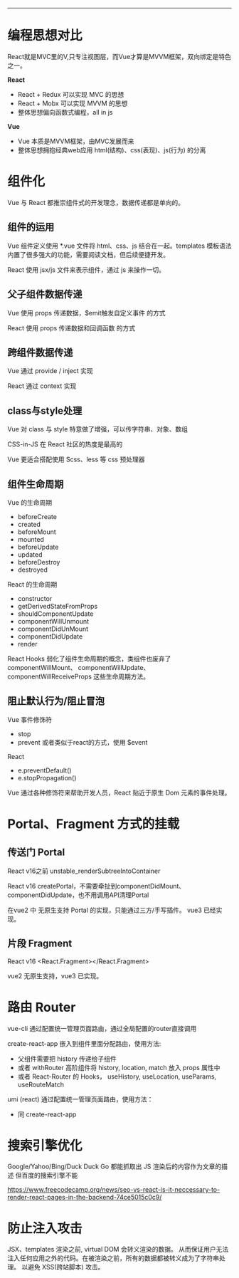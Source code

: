 [title]: # (Vue、React的异同)
[date]: # (2020-05-08 &nbsp; 21:36:53)
[categories]: # (VUE)
[description]: # (思考及总结Vue和React编程方式上的一些差异)
[image]: # (https://i.loli.net/2020/05/27/mNj9uaV3Z7rz5lC.jpg)

---

# 编程思想对比

React就是MVC里的V,只专注视图层，而Vue才算是MVVM框架，双向绑定是特色之一。

**React**
- React + Redux 可以实现 MVC  的思想
- React + Mobx  可以实现 MVVM 的思想
- 整体思想偏向函数式编程，all in js

**Vue**
- Vue 本质是MVVM框架，由MVC发展而来
- 整体思想拥抱经典web应用 html(结构)、css(表现)、js(行为) 的分离

# 组件化

Vue 与 React 都推崇组件式的开发理念，数据传递都是单向的。

## 组件的运用

Vue 组件定义使用 *.vue 文件将 html、css、js 结合在一起。templates 模板语法内置了很多强大的功能，需要阅读文档，但后续便捷开发。

React 使用 jsx/js 文件来表示组件，通过 js 来操作一切。

## 父子组件数据传递

Vue 使用 props 传递数据，$emit触发自定义事件 的方式

React 使用 props 传递数据和回调函数 的方式

## 跨组件数据传递

Vue 通过 provide / inject 实现

React 通过 context 实现

## class与style处理

Vue 对 class 与 style 特意做了增强，可以传字符串、对象、数组

CSS-in-JS 在 React 社区的热度是最高的

Vue 更适合搭配使用 Scss、less 等 css 预处理器

## 组件生命周期

Vue 的生命周期
- beforeCreate
- created
- beforeMount
- mounted
- beforeUpdate
- updated
- beforeDestroy
- destroyed

React 的生命周期
- constructor
- getDerivedStateFromProps
- shouldComponentUpdate
- componentWillUnmount
- componentDidUnMount
- componentDidUpdate
- render

React Hooks 弱化了组件生命周期的概念，类组件也废弃了componentWillMount、 componentWillUpdate、 componentWillReceiveProps 这些生命周期方法。

## 阻止默认行为/阻止冒泡
Vue 事件修饰符
 - stop
 - prevent
或者类似于react的方式，使用 $event

React
- e.preventDefault()
- e.stopPropagation()

Vue 通过各种修饰符来帮助开发人员，React 贴近于原生 Dom 元素的事件处理。


# Portal、Fragment 方式的挂载

## 传送门 Portal

React v16之前 unstable_renderSubtreeIntoContainer

React v16 createPortal，不需要牵扯到componentDidMount、componentDidUpdate，也不用调用API清理Portal

在vue2 中 无原生支持 Portal 的实现，只能通过三方/手写插件。
vue3 已经实现。

## 片段 Fragment

React v16 <React.Fragment></React.Fragment>

vue2 无原生支持，vue3 已实现。


# 路由 Router

vue-cli 通过配置统一管理页面路由，通过全局配置的router直接调用

create-react-app 嵌入到组件里面分配路由，使用方法:
- 父组件需要把 history 传递给子组件
- 或者 withRouter 高阶组件将 history, location, match 放入 props 属性中
- 或者 React-Router 的 Hooks， useHistory, useLocation, useParams, useRouteMatch 

umi (react)  通过配置统一管理页面路由，使用方法：
- 同 create-react-app

# 搜索引擎优化

Google/Yahoo/Bing/Duck Duck Go 都能抓取出 JS 渲染后的内容作为文章的描述
但百度的搜索引擎不能

https://www.freecodecamp.org/news/seo-vs-react-is-it-neccessary-to-render-react-pages-in-the-backend-74ce5015c0c9/

# 防止注入攻击

JSX、templates 渲染之前, virtual DOM 会转义渲染的数据。 从而保证用户无法注入任何应用之外的代码。在被渲染之前，所有的数据都被转义成为了字符串处理。 以避免 XSS(跨站脚本) 攻击。